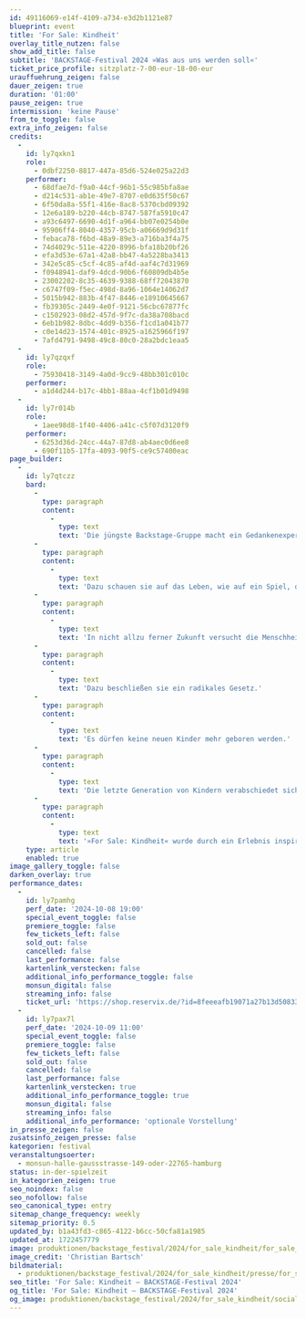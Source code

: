 ```yaml
---
id: 49116069-e14f-4109-a734-e3d2b1121e87
blueprint: event
title: 'For Sale: Kindheit'
overlay_title_nutzen: false
show_add_title: false
subtitle: 'BACKSTAGE-Festival 2024 »Was aus uns werden soll«'
ticket_price_profile: sitzplatz-7-00-eur-18-00-eur
urauffuehrung_zeigen: false
dauer_zeigen: true
duration: '01:00'
pause_zeigen: true
intermission: 'keine Pause'
from_to_toggle: false
extra_info_zeigen: false
credits:
  -
    id: ly7qxkn1
    role:
      - 0dbf2250-8817-447a-85d6-524e025a22d3
    performer:
      - 68dfae7d-f9a0-44cf-96b1-55c985bfa8ae
      - d214c531-ab1e-49e7-8707-e0d635f50c67
      - 6f50da8a-55f1-416e-8ac8-5370cbd09392
      - 12e6a189-b220-44cb-8747-587fa5910c47
      - a93c6497-6690-4d1f-a964-bb07e0254b0e
      - 95906ff4-8040-4357-95cb-a06669d9d31f
      - febaca78-f6bd-48a9-89e3-a716ba3f4a75
      - 74d4029c-511e-4220-8996-bfa18b20bf26
      - efa3d53e-67a1-42a8-bb47-4a5228ba3413
      - 342e5c85-c5cf-4c85-af4d-aaf4c7d31969
      - f0948941-daf9-4dcd-90b6-f60809db4b5e
      - 23002202-8c35-4639-9388-68ff72043870
      - c6747f09-f5ec-498d-8a96-1064e14062d7
      - 5015b942-883b-4f47-8446-e18910645667
      - fb39305c-2449-4e0f-9121-56cbc67877fc
      - c1502923-08d2-457d-9f7c-da38a708bacd
      - 6eb1b982-8dbc-4dd9-b356-f1cd1a041b77
      - c0e14d23-1574-401c-8925-a1625966f197
      - 7afd4791-9498-49c8-80c0-28a2bdc1eaa5
  -
    id: ly7qzqxf
    role:
      - 75930418-3149-4a0d-9cc9-48bb301c010c
    performer:
      - a1d4d244-b17c-4bb1-88aa-4cf1b01d9498
  -
    id: ly7r014b
    role:
      - 1aee98d8-1f40-4406-a41c-c5f07d3120f9
    performer:
      - 6253d36d-24cc-44a7-87d8-ab4aec0d6ee8
      - 690f11b5-17fa-4093-90f5-ce9c57400eac
page_builder:
  -
    id: ly7qtczz
    bard:
      -
        type: paragraph
        content:
          -
            type: text
            text: 'Die jüngste Backstage-Gruppe macht ein Gedankenexperiment:'
      -
        type: paragraph
        content:
          -
            type: text
            text: 'Dazu schauen sie auf das Leben, wie auf ein Spiel, das immer wieder von vorne beginnt. Kinder werden geboren, durchleben ihre Kindheit, werden erwachsen und manche bekommen Kinder. Aber was passiert, wenn die Menschheit den Planeten dabei immer weiter an den Abgrund führt?'
      -
        type: paragraph
        content:
          -
            type: text
            text: 'In nicht allzu ferner Zukunft versucht die Menschheit den Planeten zu retten.'
      -
        type: paragraph
        content:
          -
            type: text
            text: 'Dazu beschließen sie ein radikales Gesetz.'
      -
        type: paragraph
        content:
          -
            type: text
            text: 'Es dürfen keine neuen Kinder mehr geboren werden.'
      -
        type: paragraph
        content:
          -
            type: text
            text: 'Die letzte Generation von Kindern verabschiedet sich von ihrer Kindheit und denkt darüber nach, was verloren geht und was sie gerne gehen lassen.'
      -
        type: paragraph
        content:
          -
            type: text
            text: '»For Sale: Kindheit« wurde durch ein Erlebnis inspiriert: Zwei Erwachsene sehen sich ein Theaterstück an. Auf der Bühne spielt ein Schauspieler einen Vertreter der Bewegung »Voluntary Human Extinction Movement«. Die Bewegung will den Planeten retten, indem die Menschheit freiwillig aufhört, Kinder zu bekommen. Hinter den beiden Erwachsenen sitzt ein Kind im Publikum. Dem Kind gefällt die Idee gar nicht und es fragt aufgebracht, was die Person auf der Bühne gegen Kinder hat.'
    type: article
    enabled: true
image_gallery_toggle: false
darken_overlay: true
performance_dates:
  -
    id: ly7pamhg
    perf_date: '2024-10-08 19:00'
    special_event_toggle: false
    premiere_toggle: false
    few_tickets_left: false
    sold_out: false
    cancelled: false
    last_performance: false
    kartenlink_verstecken: false
    additional_info_performance_toggle: false
    monsun_digital: false
    streaming_info: false
    ticket_url: 'https://shop.reservix.de/?id=8feeeafb19071a27b13d5083379d95183e9ab490f2f135faf80b2fecfc1ba00f2aba7ad8945f4a4292549eb86feddc1b&vID=7337&eventGrpID=478805&eventID=2299853'
  -
    id: ly7pax7l
    perf_date: '2024-10-09 11:00'
    special_event_toggle: false
    premiere_toggle: false
    few_tickets_left: false
    sold_out: false
    cancelled: false
    last_performance: false
    kartenlink_verstecken: true
    additional_info_performance_toggle: true
    monsun_digital: false
    streaming_info: false
    additional_info_performance: 'optionale Vorstellung'
in_presse_zeigen: false
zusatsinfo_zeigen_presse: false
kategorien: festival
veranstaltungsoerter:
  - monsun-halle-gaussstrasse-149-oder-22765-hamburg
status: in-der-spielzeit
in_kategorien_zeigen: true
seo_noindex: false
seo_nofollow: false
seo_canonical_type: entry
sitemap_change_frequency: weekly
sitemap_priority: 0.5
updated_by: b1a43fd3-c865-4122-b6cc-50cfa81a1985
updated_at: 1722457779
image: produktionen/backstage_festival/2024/for_sale_kindheit/for_sale_kindheit_01_c_christian_bartsch.jpg
image_credit: 'Christian Bartsch'
bildmaterial:
  - produktionen/backstage_festival/2024/for_sale_kindheit/presse/for_sale_kindheit_01_c_christian_bartsch.jpg
seo_title: 'For Sale: Kindheit – BACKSTAGE-Festival 2024'
og_title: 'For Sale: Kindheit – BACKSTAGE-Festival 2024'
og_image: produktionen/backstage_festival/2024/for_sale_kindheit/social_media_for_sale_kindheit_01_c_christian_bartsch.jpg
---
```

